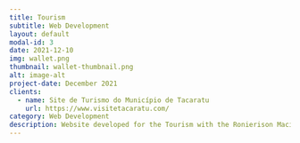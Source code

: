 ```yaml
---
title: Tourism
subtitle: Web Development
layout: default
modal-id: 3
date: 2021-12-10
img: wallet.png
thumbnail: wallet-thumbnail.png
alt: image-alt
project-date: December 2021
clients: 
  - name: Site de Turismo do Município de Tacaratu
    url: https://www.visitetacaratu.com/
category: Web Development
description: Website developed for the Tourism with the Ronierison Maciel coordination and his former student Gustavo Barbosa.
---
```

